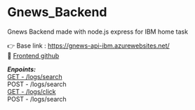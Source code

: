 # Gnews_Backend #
Gnews Backend made with node.js express for IBM home task

👉 Base link : https://gnews-api-ibm.azurewebsites.net/<br/> 
🔗 [Frontend github](https://github.com/Vitals9367/Gnews_Website)

***Enpoints:***<br/> 
[GET - /logs/search](https://gnews-api-ibm.azurewebsites.net/logs/search)<br/> 
POST - /logs/search<br/> 
[GET - /logs/click](https://gnews-api-ibm.azurewebsites.net/logs/click)<br/> 
POST - /logs/search

